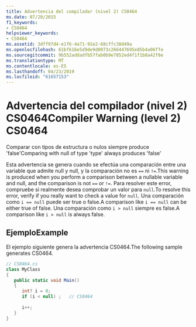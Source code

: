 ```yaml
---
title: Advertencia del compilador (nivel 2) CS0464
ms.date: 07/20/2015
f1_keywords:
- CS0464
helpviewer_keywords:
- CS0464
ms.assetid: 3dff97d4-e1f6-4a71-91e2-68cffc38d49a
ms.openlocfilehash: 61bf616e5d9de9d0073c266447695e85b4a06ffe
ms.sourcegitcommit: 9b552addadfb57fab0b9e7852ed4f1f1b8a42f8e
ms.translationtype: MT
ms.contentlocale: es-ES
ms.lasthandoff: 04/23/2019
ms.locfileid: "61657153"
---
```

# <a name="compiler-warning-level-2-cs0464"></a><span data-ttu-id="76d87-102">Advertencia del compilador (nivel 2) CS0464</span><span class="sxs-lookup"><span data-stu-id="76d87-102">Compiler Warning (level 2) CS0464</span></span>
<span data-ttu-id="76d87-103">Comparar con tipos de estructura o nulos siempre produce 'false'</span><span class="sxs-lookup"><span data-stu-id="76d87-103">Comparing with null of type 'type' always produces 'false'</span></span>  
  
 <span data-ttu-id="76d87-104">Esta advertencia se genera cuando se efectúa una comparación entre una variable que admite null y null, y la comparación no es `==` ni `!=`.</span><span class="sxs-lookup"><span data-stu-id="76d87-104">This warning is produced when you perform a comparison between a nullable variable and null, and the comparison is not `==` or `!=`.</span></span> <span data-ttu-id="76d87-105">Para resolver este error, compruebe si realmente desea comprobar un valor para `null`.</span><span class="sxs-lookup"><span data-stu-id="76d87-105">To resolve this error, verify if you really want to check a value for `null`.</span></span> <span data-ttu-id="76d87-106">Una comparación como `i == null` puede ser true o false.</span><span class="sxs-lookup"><span data-stu-id="76d87-106">A comparison like `i == null` can be either true of false.</span></span> <span data-ttu-id="76d87-107">Una comparación como `i > null` siempre es false.</span><span class="sxs-lookup"><span data-stu-id="76d87-107">A comparison like `i > null` is always false.</span></span>  
  
## <a name="example"></a><span data-ttu-id="76d87-108">Ejemplo</span><span class="sxs-lookup"><span data-stu-id="76d87-108">Example</span></span>  
 <span data-ttu-id="76d87-109">El ejemplo siguiente genera la advertencia CS0464.</span><span class="sxs-lookup"><span data-stu-id="76d87-109">The following sample generates CS0464.</span></span>  
  
```csharp  
// CS0464.cs  
class MyClass  
{  
   public static void Main()  
   {  
      int? i = 0;  
      if (i < null) ;   // CS0464  
  
      i++;  
   }  
}  
```
